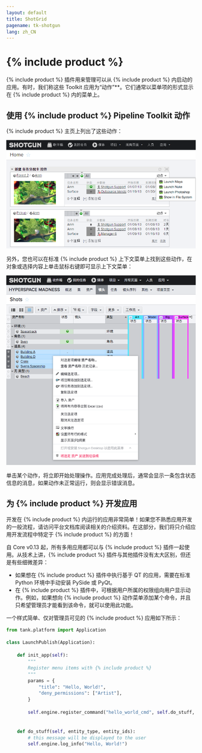 ```yaml
---
layout: default
title: ShotGrid
pagename: tk-shotgun
lang: zh_CN
---
```


# {% include product %}

{% include product %} 插件用来管理可以从 {% include product %} 内启动的应用。有时，我们称这些 Toolkit 应用为“动作”\*\*。它们通常以菜单项的形式显示在 {% include product %} 内的菜单上。

## 使用 {% include product %} Pipeline Toolkit 动作

{% include product %} 主页上列出了这些动作：

![动作 1](../images/engines/shotgun-action1.png)

另外，您也可以在标准 {% include product %} 上下文菜单上找到这些动作，在对象或选择内容上单击鼠标右键即可显示上下文菜单：

![动作 2](../images/engines/shotgun-action2.png)

单击某个动作，将立即开始处理操作。应用完成处理后，通常会显示一条包含状态信息的消息，如果动作未正常运行，则会显示错误消息。

## 为 {% include product %} 开发应用

开发在 {% include product %} 内运行的应用非常简单！如果您不熟悉应用开发的一般流程，请访问平台文档库阅读相关的介绍资料。在这部分，我们将只介绍应用开发流程中特定于 {% include product %} 的方面！

自 Core v0.13 起，所有多用应用都可以与 {% include product %} 插件一起使用。从技术上讲，{% include product %} 插件与其他插件没有太大区别，但还是有些细微差异：

- 如果想在 {% include product %} 插件中执行基于 QT 的应用，需要在标准 Python 环境中手动安装 PySide 或 PyQt。
- 在 {% include product %} 插件中，可根据用户所属的权限组向用户显示动作。例如，如果想向 {% include product %} 动作菜单添加某个命令，并且只希望管理员才能看到该命令，就可以使用此功能。

一个样式简单、仅对管理员可见的 {% include product %} 应用如下所示：

```python
from tank.platform import Application

class LaunchPublish(Application):

    def init_app(self):
        """
        Register menu items with {% include product %}
        """
        params = {
            "title": "Hello, World!",
            "deny_permissions": ["Artist"],
        }

        self.engine.register_command("hello_world_cmd", self.do_stuff, params)


    def do_stuff(self, entity_type, entity_ids):
        # this message will be displayed to the user
        self.engine.log_info("Hello, World!")
```
